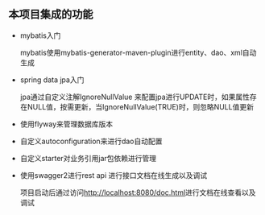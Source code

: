 ## 本项目集成的功能

- mybatis入门

     mybatis使用mybatis-generator-maven-plugin进行entity、dao、xml自动生成

- spring data jpa入门

     jpa通过自定义注解IgnoreNullValue 来配置jpa进行UPDATE时，如果属性存在NULL值，按需更新，当IgnoreNullValue(TRUE)时，则忽略NULL值更新

- 使用flyway来管理数据库版本

- 自定义autoconfiguration来进行dao自动配置

- 自定义starter对业务引用jar包依赖进行管理

- 使用swagger2进行rest api 进行接口文档在线生成以及调试

  项目启动后通过访问[http://localhost:8080/doc.html](http://localhost:8080/doc.html)进行文档在线查看以及调试
  
  
  



